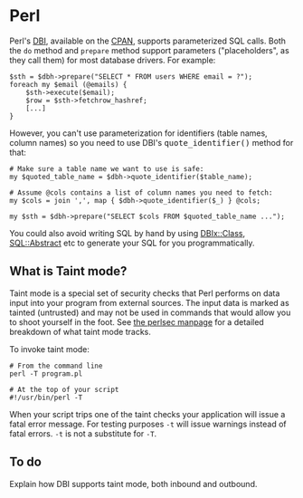 Perl
====

Perl's [DBI](http://search.cpan.org/dist/DBI), available on the [CPAN](http://search.cpan.org), supports parameterized SQL calls.  Both the `do` method and `prepare` method support parameters ("placeholders", as they call them) for most database drivers. For example:


    $sth = $dbh->prepare("SELECT * FROM users WHERE email = ?");
    foreach my $email (@emails) {
        $sth->execute($email);
        $row = $sth->fetchrow_hashref;
        [...]
    }

However, you can't use parameterization for identifiers (table names, column names) so you need to use DBI's <tt>quote\_identifier()</tt> method for that:

    # Make sure a table name we want to use is safe:
    my $quoted_table_name = $dbh->quote_identifier($table_name);

    # Assume @cols contains a list of column names you need to fetch:
    my $cols = join ',', map { $dbh->quote_identifier($_) } @cols;

    my $sth = $dbh->prepare("SELECT $cols FROM $quoted_table_name ...");

You could also avoid writing SQL by hand by using [DBIx::Class](http://p3rl.org/DBIx::Class), [SQL::Abstract](http://p3rl.org/SQL::Abstract) etc to generate your SQL for you programmatically.

What is Taint mode?
-------------------

Taint mode is a special set of security checks that Perl performs on data input into your program from external sources. The input data is marked as  tainted (untrusted) and may not be used in commands that would allow you to shoot yourself in the foot. See [the perlsec manpage](http://perldoc.perl.org/perlsec.html) for a detailed breakdown of what taint mode tracks.

To invoke taint mode:

    # From the command line
    perl -T program.pl

    # At the top of your script
    #!/usr/bin/perl -T

When your script trips one of the taint checks your application will issue a fatal error message. For testing purposes `-t` will issue warnings instead of fatal errors. `-t` is not a substitute for `-T`.

To do
-----

Explain how DBI supports taint mode, both inbound and outbound.
